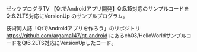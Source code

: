 ゼッツプログラTV
【QtでAndroidアプリ開発】Qt5.15対応のサンプルコードをQt6.2LTS対応にVersionUp 
のサンプルプログラム。

技術同人誌「QtでAndroidアプリを作ろう」のリポジトリ
https://github.com/argama147/qt-android
にあるch03/HelloWorldサンプルコードをQt6.2LTS対応にVersionUpしたコード。
